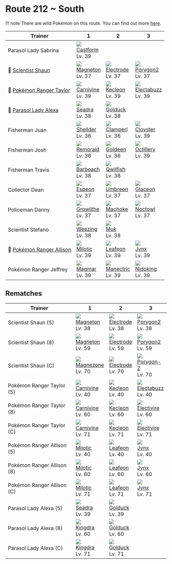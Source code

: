 # Route 212 ~ South

!!! note
    There are wild Pokémon on this route. You can find out more [here](../../wild_pokemon/route_212__south/).


Trainer                                       | 1                                 | 2                                 | 3
---                                           | ---                               | ---                               | ---
Parasol Lady Sabrina                          | ![][351]<br>[Castform]<br>Lv. 39  | &nbsp;                            | &nbsp;
:repeat: [Scientist Shaun](#rematches)        | ![][082]<br>[Magneton]<br>Lv. 37  | ![][101]<br>[Electrode]<br>Lv. 37 | ![][233]<br>[Porygon2]<br>Lv. 37
:repeat: [Pokémon Ranger Taylor](#rematches)  | ![][455]<br>[Carnivine]<br>Lv. 39 | ![][352]<br>[Kecleon]<br>Lv. 39   | ![][125]<br>[Electabuzz]<br>Lv. 39
:repeat: [Parasol Lady Alexa](#rematches)     | ![][117]<br>[Seadra]<br>Lv. 38    | ![][055]<br>[Golduck]<br>Lv. 38   | &nbsp;
Fisherman Juan                                | ![][090]<br>[Shellder]<br>Lv. 36  | ![][366]<br>[Clamperl]<br>Lv. 36  | ![][091]<br>[Cloyster]<br>Lv. 39
Fisherman Josh                                | ![][223]<br>[Remoraid]<br>Lv. 36  | ![][118]<br>[Goldeen]<br>Lv. 36   | ![][224]<br>[Octillery]<br>Lv. 39
Fisherman Travis                              | ![][339]<br>[Barboach]<br>Lv. 38  | ![][211]<br>[Qwilfish]<br>Lv. 38  | &nbsp;
Collector Dean                                | ![][196]<br>[Espeon]<br>Lv. 37    | ![][197]<br>[Umbreon]<br>Lv. 37   | ![][471]<br>[Glaceon]<br>Lv. 37
Policeman Danny                               | ![][058]<br>[Growlithe]<br>Lv. 37 | ![][067]<br>[Machoke]<br>Lv. 37   | ![][164]<br>[Noctowl]<br>Lv. 37
Scientist Stefano                             | ![][110]<br>[Weezing]<br>Lv. 38   | ![][089]<br>[Muk]<br>Lv. 38       | &nbsp;
:repeat: [Pokémon Ranger Allison](#rematches) | ![][350]<br>[Milotic]<br>Lv. 39   | ![][470]<br>[Leafeon]<br>Lv. 39   | ![][124]<br>[Jynx]<br>Lv. 39
Pokémon Ranger Jeffrey                        | ![][126]<br>[Magmar]<br>Lv. 39    | ![][310]<br>[Manectric]<br>Lv. 39 | ![][034]<br>[Nidoking]<br>Lv. 39

## Rematches

Trainer                    | 1                                 | 2                                 | 3
---                        | ---                               | ---                               | ---
Scientist Shaun (5)        | ![][082]<br>[Magneton]<br>Lv. 38  | ![][101]<br>[Electrode]<br>Lv. 38 | ![][233]<br>[Porygon2]<br>Lv. 38
Scientist Shaun (8)        | ![][082]<br>[Magneton]<br>Lv. 59  | ![][101]<br>[Electrode]<br>Lv. 59 | ![][233]<br>[Porygon2]<br>Lv. 59
Scientist Shaun (C)        | ![][462]<br>[Magnezone]<br>Lv. 70 | ![][101]<br>[Electrode]<br>Lv. 70 | ![][474]<br>[Porygon-Z]<br>Lv. 70
Pokémon Ranger Taylor (5)  | ![][455]<br>[Carnivine]<br>Lv. 40 | ![][352]<br>[Kecleon]<br>Lv. 40   | ![][125]<br>[Electabuzz]<br>Lv. 40
Pokémon Ranger Taylor (8)  | ![][455]<br>[Carnivine]<br>Lv. 60 | ![][352]<br>[Kecleon]<br>Lv. 60   | ![][466]<br>[Electivire]<br>Lv. 60
Pokémon Ranger Taylor (C)  | ![][455]<br>[Carnivine]<br>Lv. 71 | ![][352]<br>[Kecleon]<br>Lv. 71   | ![][466]<br>[Electivire]<br>Lv. 71
Pokémon Ranger Allison (5) | ![][350]<br>[Milotic]<br>Lv. 40   | ![][470]<br>[Leafeon]<br>Lv. 40   | ![][124]<br>[Jynx]<br>Lv. 40
Pokémon Ranger Allison (8) | ![][350]<br>[Milotic]<br>Lv. 60   | ![][470]<br>[Leafeon]<br>Lv. 60   | ![][124]<br>[Jynx]<br>Lv. 60
Pokémon Ranger Allison (C) | ![][350]<br>[Milotic]<br>Lv. 71   | ![][470]<br>[Leafeon]<br>Lv. 71   | ![][124]<br>[Jynx]<br>Lv. 71
Parasol Lady Alexa (5)     | ![][117]<br>[Seadra]<br>Lv. 39    | ![][055]<br>[Golduck]<br>Lv. 39   | &nbsp;
Parasol Lady Alexa (8)     | ![][230]<br>[Kingdra]<br>Lv. 60   | ![][055]<br>[Golduck]<br>Lv. 60   | &nbsp;
Parasol Lady Alexa (C)     | ![][230]<br>[Kingdra]<br>Lv. 71   | ![][055]<br>[Golduck]<br>Lv. 71   | &nbsp;

[Nidoking]: ../../pokemon_changes/034/
[Golduck]: ../../pokemon_changes/055/
[Growlithe]: ../../pokemon_changes/058/
[Machoke]: ../../pokemon_changes/067/
[Magneton]: ../../pokemon_changes/082/
[Muk]: ../../pokemon_changes/089/
[Shellder]: ../../pokemon_changes/090/
[Cloyster]: ../../pokemon_changes/091/
[Electrode]: ../../pokemon_changes/101/
[Weezing]: ../../pokemon_changes/110/
[Seadra]: ../../pokemon_changes/117/
[Goldeen]: ../../pokemon_changes/118/
[Jynx]: ../../pokemon_changes/124/
[Electabuzz]: ../../pokemon_changes/125/
[Magmar]: ../../pokemon_changes/126/
[Noctowl]: ../../pokemon_changes/164/
[Espeon]: ../../pokemon_changes/196/
[Umbreon]: ../../pokemon_changes/197/
[Qwilfish]: ../../pokemon_changes/211/
[Remoraid]: ../../pokemon_changes/223/
[Octillery]: ../../pokemon_changes/224/
[Kingdra]: ../../pokemon_changes/230/
[Porygon2]: ../../pokemon_changes/233/
[Manectric]: ../../pokemon_changes/310/
[Barboach]: ../../pokemon_changes/339/
[Milotic]: ../../pokemon_changes/350/
[Castform]: ../../pokemon_changes/351/
[Kecleon]: ../../pokemon_changes/352/
[Clamperl]: ../../pokemon_changes/366/
[Carnivine]: ../../pokemon_changes/455/
[Magnezone]: ../../pokemon_changes/462/
[Electivire]: ../../pokemon_changes/466/
[Leafeon]: ../../pokemon_changes/470/
[Glaceon]: ../../pokemon_changes/471/
[Porygon-Z]: ../../pokemon_changes/474/
[034]: ../img/pokemon/034.png
[055]: ../img/pokemon/055.png
[058]: ../img/pokemon/058.png
[067]: ../img/pokemon/067.png
[082]: ../img/pokemon/082.png
[089]: ../img/pokemon/089.png
[090]: ../img/pokemon/090.png
[091]: ../img/pokemon/091.png
[101]: ../img/pokemon/101.png
[110]: ../img/pokemon/110.png
[117]: ../img/pokemon/117.png
[118]: ../img/pokemon/118.png
[124]: ../img/pokemon/124.png
[125]: ../img/pokemon/125.png
[126]: ../img/pokemon/126.png
[164]: ../img/pokemon/164.png
[196]: ../img/pokemon/196.png
[197]: ../img/pokemon/197.png
[211]: ../img/pokemon/211.png
[223]: ../img/pokemon/223.png
[224]: ../img/pokemon/224.png
[230]: ../img/pokemon/230.png
[233]: ../img/pokemon/233.png
[310]: ../img/pokemon/310.png
[339]: ../img/pokemon/339.png
[350]: ../img/pokemon/350.png
[351]: ../img/pokemon/351.png
[352]: ../img/pokemon/352.png
[366]: ../img/pokemon/366.png
[455]: ../img/pokemon/455.png
[462]: ../img/pokemon/462.png
[466]: ../img/pokemon/466.png
[470]: ../img/pokemon/470.png
[471]: ../img/pokemon/471.png
[474]: ../img/pokemon/474.png
